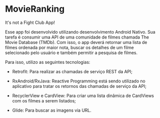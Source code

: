 # MovieRanking
It's not a Fight Club App!

Esse app foi desenvolvido utilizando desenvolvimento Android Nativo.
Sua tarefa é consumir uma API de uma comunidade de filmes chamada The Movie Database (TMDb).
Com isso, o app deverá retornar uma lista de filmes ordenada por maior nota, buscar os detalhes de um filme selecionado pelo usuário e também permitir a pesquisa de filmes.

Para isso, utilizo as seguintes tecnologias:

- Retrofit:
  Para realizar as chamadas de serviço REST da API;

- RxAndroid/RxJava:
  Reactive Programming está sendo utilizado no aplicativo para tratar os retornos das chamadas de serviço da API;

- RecyclerView e CardView:
  Para criar uma lista dinâmica de CardViews com os filmes a serem listados;
  
- Glide:
  Para buscar as imagens via URL.
    

